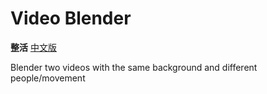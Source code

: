 # Video Blender
**整活** [中文版](readme_ch.md)

Blender two videos with the same background and different people/movement

